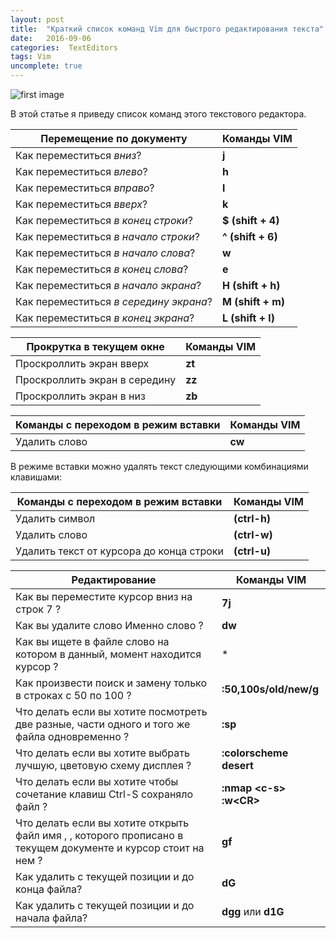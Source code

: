 ```yaml
---
layout: post
title:  "Краткий список команд Vim для быстрого редактирования текста"
date:   2016-09-06
categories:  TextEditors
tags: Vim
uncomplete: true
---
```


![first image](http://zenway.ru/uploads/obzori/vim.png)

В этой статье я приведу список команд этого текстового редактора. 

| Перемещение по документу               | Команды VIM       |
| -------------------------------------- | ----------------- |
| Как переместиться *вниз*?              | **j**             |
| Как переместиться *влево*?             | **h**             |
| Как переместиться *вправо*?            | **l**             |
| Как переместиться *вверх*?             | **k**             |
| Как переместиться *в конец строки*?    | **$ (shift + 4)** |
| Как переместиться *в начало строки*?   | **^ (shift + 6)** |
| Как переместиться *в начало слова*?    | **w**             |
| Как переместиться *в конец слова*?     | **e**             |
| Как переместиться *в начало экрана*?   | **H (shift + h)** |
| Как переместиться *в середину экрана*? | **M (shift + m)** |
| Как переместиться *в конец экрана*?    | **L (shift + l)** |

| Прокрутка в текущем окне      | Команды VIM |
| ----------------------------- | ----------- |
| Проскроллить экран вверх      | **zt**      |
| Проскроллить экран в середину | **zz**      |
| Проскроллить экран в низ      | **zb**      |

| Команды с переходом в режим вставки | Команды VIM |
| ----------------------------------- | ----------- |
| Удалить слово                       | **cw**      |

В режиме вставки можно удалять текст следующими комбинациями клавишами:

| Команды с переходом в режим вставки      | Команды VIM        |
| ---------------------------------------- | ------------------ |
| Удалить символ                           | **<C-h> (ctrl-h)** |
| Удалить слово                            | **<C-w> (ctrl-w)** |
| Удалить текст от курсора до конца строки | **<C-u> (ctrl-u)** |

| Редактирование                           | Команды VIM                |
| ---------------------------------------- | -------------------------- |
| Как вы переместите курсор вниз на строк 7 ? | **7j**                     |
| Как вы удалите слово Именно слово ?      | **dw**                     |
| Как вы ищете в файле слово на котором в данный, момент находится курсор ? | *                          |
| Как произвести поиск и замену только в строках с 50 по 100 ? | **:50,100s/old/new/g**     |
| Что делать если вы хотите посмотреть две разные, части одного и того же файла одновременно ? | **:sp**                    |
| Что делать если вы хотите выбрать лучшую, цветовую схему дисплея ? | **:colorscheme desert**    |
| Что делать если вы хотите чтобы сочетание клавиш Ctrl-S сохраняло файл ? | **:nmap \<c-s\> :w\<CR\>** |
| Что делать если вы хотите открыть файл имя , , которого прописано в текущем документе и курсор стоит на нем ? | **gf**                     |
| Как удалить с текущей позиции и до конца файла? | **dG**                     |
| Как удалить с текущей позиции и до начала файла? | **dgg** или **d1G**        |
